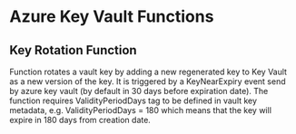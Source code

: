 # Azure Key Vault Functions

## Key Rotation Function

Function rotates a vault key by adding a new regenerated key to Key Vault as a new version of the key. It is triggered by a KeyNearExpiry event send by azure key vault (by default in 30 days before expiration date). The function requires ValidityPeriodDays tag to be defined in vault key metadata, e.g. ValidityPeriodDays = 180 which means that the key will expire in 180 days from creation date.
